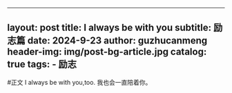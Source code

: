 
---
layout:     post
title:      I always be with you
subtitle:   励志篇
date:       2024-9-23
author:     guzhucanmeng
header-img: img/post-bg-article.jpg
catalog: true
tags:
    - 励志
--- 








  
#正文
    I always be with you,too.
    我也会一直陪着你。
